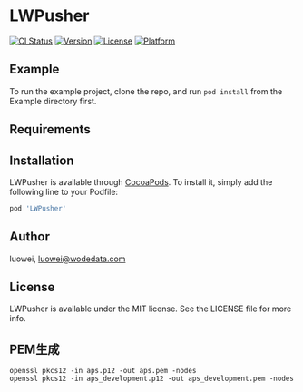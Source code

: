 # LWPusher

[![CI Status](https://img.shields.io/travis/luowei/LWPusher.svg?style=flat)](https://travis-ci.org/luowei/LWPusher)
[![Version](https://img.shields.io/cocoapods/v/LWPusher.svg?style=flat)](https://cocoapods.org/pods/LWPusher)
[![License](https://img.shields.io/cocoapods/l/LWPusher.svg?style=flat)](https://cocoapods.org/pods/LWPusher)
[![Platform](https://img.shields.io/cocoapods/p/LWPusher.svg?style=flat)](https://cocoapods.org/pods/LWPusher)

## Example

To run the example project, clone the repo, and run `pod install` from the Example directory first.

## Requirements

## Installation

LWPusher is available through [CocoaPods](https://cocoapods.org). To install
it, simply add the following line to your Podfile:

```ruby
pod 'LWPusher'
```

## Author

luowei, luowei@wodedata.com

## License  

LWPusher is available under the MIT license. See the LICENSE file for more info.


## PEM生成  
```
openssl pkcs12 -in aps.p12 -out aps.pem -nodes  
openssl pkcs12 -in aps_development.p12 -out aps_development.pem -nodes  
```
